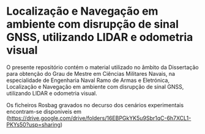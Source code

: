 # Localização e Navegação em ambiente com disrupção de sinal GNSS, utilizando LIDAR e odometria visual
O presente repositório contém o material utilizado no âmbito da Dissertação para obtenção do Grau de Mestre em Ciências Militares Navais, na especialidade de Engenharia Naval Ramo de Armas e Eletrónica, Localização e Navegação em ambiente com disrupção de sinal GNSS, utilizando LIDAR e odometria visual.




Os ficheiros Rosbag gravados no decurso dos cenários experimentais encontram-se disponiveis em (https://drive.google.com/drive/folders/16EBPGkYK5u9Sbr1qC-6h7XCL1-PKYs50?usp=sharing)
